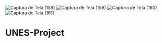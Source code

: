 
![Captura de Tela (158)](https://user-images.githubusercontent.com/79578694/111483224-5f6c6600-8713-11eb-8496-1ae57cd638bc.png)
![Captura de Tela (159)](https://user-images.githubusercontent.com/79578694/111483169-524f7700-8713-11eb-8e81-3407760de830.png)
![Captura de Tela (160)](https://user-images.githubusercontent.com/79578694/111483196-59768500-8713-11eb-91c8-8b6d29a8c82b.png)
![Captura de Tela (161)](https://user-images.githubusercontent.com/79578694/111483080-3c41b680-8713-11eb-9ae5-cbf96d6b6040.png)


# UNES-Project
